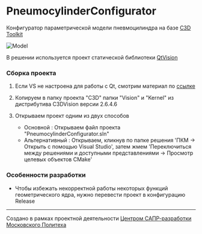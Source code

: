 # PneumocylinderConfigurator

Конфигуратор параметрической модели пневмоцилиндра на базе [C3D Toolkit](https://c3dlabs.com/ru/products/c3d-toolkit/)

![Model](https://i.postimg.cc/vTs8YRC5/screenshot.png)

В решении используется проект статической библиотеки [QtVision](https://github.com/maxchistt/QtVision-Static-Class-Library)

### Сборка проекта

1. Если VS не настроена для работы с Qt, смотрим материал по [ссылке](http://wiki.mpu-cloud.ru/c3d-vision-getting-started)

1. Копируем в папку проекта "C3D" папки "Vision" и "Kernel" из дистрибутива C3DVision версии 2.6.4.6

1. Открываем проект одним из двух способов

   - Основной : Открываем файл проекта "PneumocylinderConfigurator.sln"
   - Альтернативный : Открываем, кликнув по папке решения 'ПКМ -> Открыть с помощью Visual Studio', затем жмем 'Переключиться между решениями и доступными представлениями -> Просмотр целевых объектов CMake'

### Особенности разработки

- Чтобы избежать некорректной работы некоторых функций геометрического ядра, нужно перевести проект в конфигурацию Release

---

Создано в рамках проектной деятельности [Центром САПР-разработки Московского Политеха](https://vk.com/mpu_cloud)
